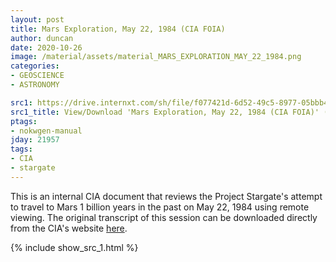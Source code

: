 ```yaml
---
layout: post
title: Mars Exploration, May 22, 1984 (CIA FOIA)
author: duncan
date: 2020-10-26
image: /material/assets/material_MARS_EXPLORATION_MAY_22_1984.png
categories:
- GEOSCIENCE
- ASTRONOMY

src1: https://drive.internxt.com/sh/file/f077421d-6d52-49c5-8977-05bbb4e91242/b597aca5470ecf70a49d9feb4c19e5980f644613d4b7682cd0c6f80a6264406f
src1_title: View/Download 'Mars Exploration, May 22, 1984 (CIA FOIA)' (3 pages)
ptags:
- nokwgen-manual
jday: 21957
tags:
- CIA
- stargate
---
```


This is an internal CIA document that reviews the Project Stargate's attempt to travel to Mars 1 billion years in the past on May 22, 1984 using remote viewing.  The original transcript of this session can be downloaded directly from the CIA's website [here](https://www.cia.gov/readingroom/docs/CIA-RDP96-00788R001900760001-9.pdf).

<!--more-->

{% include show_src_1.html %}

